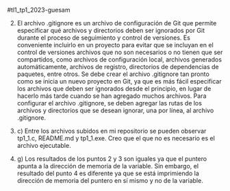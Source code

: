 #tl1_tp1_2023-guesam

2. El archivo .gitignore es un archivo de configuración de Git que permite especificar qué archivos y directorios deben ser ignorados por Git durante el proceso de seguimiento y control de versiones.
Es conveniente incluirlo en un proyecto para evitar que se incluyan en el control de versiones archivos que no son necesarios o no tienen que ser compartidos, como archivos de configuración local, archivos generados automáticamente, archivos de registro, directorios de dependencias de paquetes, entre otros.
Se debe crear el archivo .gitignore tan pronto como se inicia un nuevo proyecto en Git, ya que es más fácil especificar los archivos que deben ser ignorados desde el principio, en lugar de hacerlo más tarde cuando se han agregado muchos archivos.
Para configurar el archivo .gitignore, se deben agregar las rutas de los archivos y directorios que se desean ignorar, una por línea, al archivo .gitignore.

3. c) Entre los archivos subidos en mi repositorio se pueden observar tp1_1.c, README.md y tp1_1.exe. Creo que el que no es necesario es el archivo ejecutable.

3. g) Los resultados de los puntos 2 y 3 son iguales ya que el puntero apunta a la dirección de memoria de la variable. Sin embargo, el resultado del punto 4 es diferente ya que se está imprimiendo la dirección de memoria del puntero en sí mismo y no de la variable.